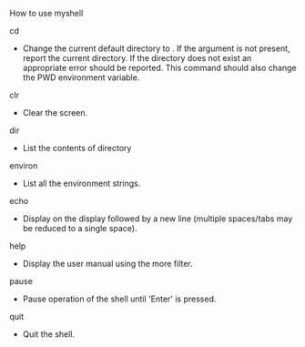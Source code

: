 How to use myshell

cd <directory>
- Change the current default directory to <directory>. If the <directory> argument is not present, report the current directory. If the directory does not exist an appropriate error should be reported. This command should also change the PWD environment variable.

clr
- Clear the screen.

dir <directory>
- List the contents of directory 

environ
- List all the environment strings.

echo <comment>
- Display <comment> on the display followed by a new line (multiple spaces/tabs may be reduced to a single space).

help
- Display the user manual using the more filter.

pause
- Pause operation of the shell until 'Enter' is pressed.

quit
- Quit the shell.

